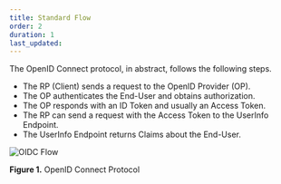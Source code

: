 ```yaml
---
title: Standard Flow
order: 2
duration: 1
last_updated:
---
```


The OpenID Connect protocol, in abstract, follows the following steps.

- The RP (Client) sends a request to the OpenID Provider (OP).
- The OP authenticates the End-User and obtains authorization.
- The OP responds with an ID Token and usually an Access Token.
- The RP can send a request with the Access Token to the UserInfo Endpoint.
- The UserInfo Endpoint returns Claims about the End-User.


![OIDC Flow](/assets/images/openid-connect-integration/oidc-flow.png)

**Figure 1.** OpenID Connect Protocol